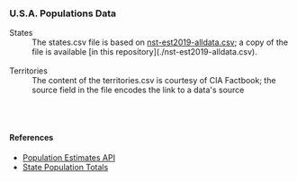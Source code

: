 ### U.S.A. Populations Data

<dl>
  <dt>States</dt>
  <dd>The states.csv file is based on <a href="http://www2.census.gov/programs-surveys/popest/datasets/2010-2019/national/totals/nst-est2019-alldata.csv?#">nst-est2019-alldata.csv</a>; a copy of the file is available [in this repository](./nst-est2019-alldata.csv).</dd>

  <br>

  <dt>Territories</dt>
  <dd>The content of the territories.csv is courtesy of CIA Factbook; the source field in the file encodes the link to a data's source</dd>
</dl>

<br>
<br>

#### References

* [Population Estimates API](https://www.census.gov/data/developers/data-sets/popest-popproj/popest.html?#)
* [State Population Totals](https://www.census.gov/data/tables/time-series/demo/popest/2010s-state-total.html)
